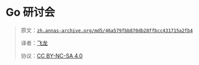# Go 研讨会

> 原文：[`zh.annas-archive.org/md5/46a579fbb870db28ffbcc431715a2fb4`](https://zh.annas-archive.org/md5/46a579fbb870db28ffbcc431715a2fb4)
> 
> 译者：[飞龙](https://github.com/wizardforcel)
> 
> 协议：[CC BY-NC-SA 4.0](http://creativecommons.org/licenses/by-nc-sa/4.0/)